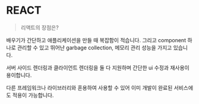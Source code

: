 # REACT

> 리액트의 장점은?

배우기가 간단하고 애플리케이션을 만들 때 복잡함이 적습니다. 그리고 component 하나로 관리할 수 있고 뛰어난 garbage collection, 메모리 관리 성능을 가지고 있습니다.

서버 사이드 렌더링과 클라이언트 렌더링을 둘 다 지원하며 간단한 ui 수정과 재사용이 용이합니다.

다른 프레임워크나 라이브러리와 혼용하여 사용할 수 있어 이미 개발이 완료된 서비스에도 적용이 가능합니다.
